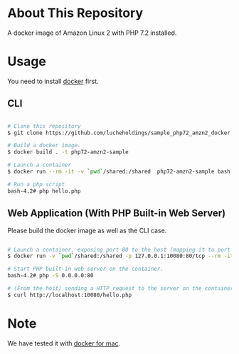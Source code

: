 # About This Repository

A docker image of Amazon Linux 2 with PHP 7.2 installed.

# Usage

You need to install [docker](https://www.docker.com/community-edition) first.

## CLI

```bash

# Clone this repository
$ git clone https://github.com/lucheholdings/sample_php72_amzn2_docker && cd sample_php72_amzn2_docker

# Build a docker image.
$ docker build . -t php72-amzn2-sample

# Launch a container
$ docker run --rm -it -v `pwd`/shared:/shared  php72-amzn2-sample bash

# Run a php script
bash-4.2# php hello.php

```

## Web Application (With PHP Built-in Web Server)

Please build the docker image as well as the CLI case.

```bash

# Launch a container, exposing port 80 to the host (mapping it to port 10080 on the host).
$ docker run -v `pwd`/shared:/shared -p 127.0.0.1:10080:80/tcp --rm -it php72-amzn2-sample bash

# Start PHP built-in web server on the container.
bash-4.2# php -S 0.0.0.0:80

# (From the host) sending a HTTP request to the server on the container.
$ curl http://localhost:10080/hello.php

```




# Note

We have tested it with [docker for mac](https://www.docker.com/docker-mac).
